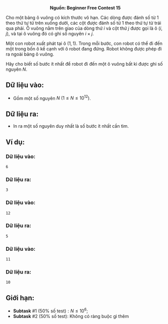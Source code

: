 **<center>Nguồn: Beginner Free Contest 15</center>**

Cho một bảng ô vuông có kích thước vô hạn. Các dòng được đánh số từ $1$ theo thứ tự từ trên xuống dưới, các cột được đánh số từ $1$ theo thứ tự từ trái qua phải. Ô vuông nằm trên giao của dòng thứ $i$ và cột thứ $j$ được gọi là ô $(i, j)$, và tại ô vuông đó có ghi số nguyên $i ×j$.

Một con robot xuất phát tại ô $(1, 1)$. Trong mỗi bước, con robot có thể đi đến một trong bốn ô kề cạnh với ô robot đang đứng. Robot không được phép đi ra ngoài bảng ô vuông.

Hãy cho biết số bước ít nhất để robot đi đến một ô vuông bất kì được ghi số nguyên $N$.

## Dữ liệu vào:
- Gồm một số nguyên $N\ (1 ≤ N ≤ 10^{12})$.

## Dữ liệu ra:
- In ra một số nguyên duy nhất là số bước ít nhất cần tìm.

## Ví dụ:
### Dữ liệu vào:
```
6
```

### Dữ liệu ra:
```
3
```

### Dữ liệu vào:
```
12
```

### Dữ liệu ra:
```
5
```

### Dữ liệu vào:
```
11
```

### Dữ liệu ra:
```
10
```

## Giới hạn:
- **Subtask** $\#1\ (50\%\text{ số test}): N ≤ 10^6$;
- **Subtask** $\#2\ (50\%\text{ số test}):$ Không có ràng buộc gì thêm